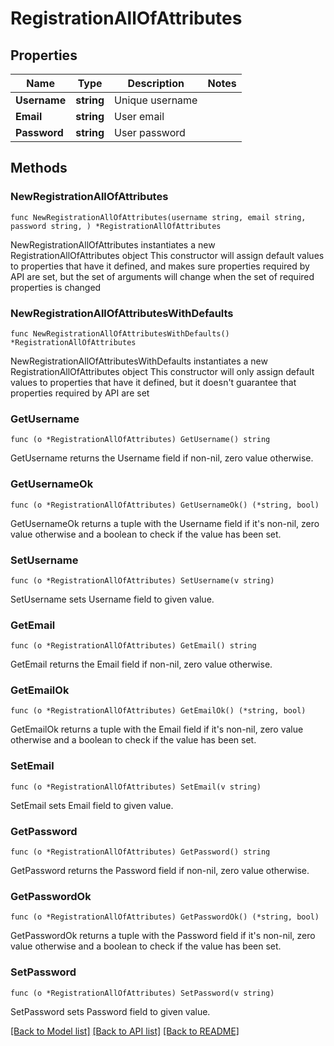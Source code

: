 # RegistrationAllOfAttributes

## Properties

Name | Type | Description | Notes
------------ | ------------- | ------------- | -------------
**Username** | **string** | Unique username | 
**Email** | **string** | User email | 
**Password** | **string** | User password | 

## Methods

### NewRegistrationAllOfAttributes

`func NewRegistrationAllOfAttributes(username string, email string, password string, ) *RegistrationAllOfAttributes`

NewRegistrationAllOfAttributes instantiates a new RegistrationAllOfAttributes object
This constructor will assign default values to properties that have it defined,
and makes sure properties required by API are set, but the set of arguments
will change when the set of required properties is changed

### NewRegistrationAllOfAttributesWithDefaults

`func NewRegistrationAllOfAttributesWithDefaults() *RegistrationAllOfAttributes`

NewRegistrationAllOfAttributesWithDefaults instantiates a new RegistrationAllOfAttributes object
This constructor will only assign default values to properties that have it defined,
but it doesn't guarantee that properties required by API are set

### GetUsername

`func (o *RegistrationAllOfAttributes) GetUsername() string`

GetUsername returns the Username field if non-nil, zero value otherwise.

### GetUsernameOk

`func (o *RegistrationAllOfAttributes) GetUsernameOk() (*string, bool)`

GetUsernameOk returns a tuple with the Username field if it's non-nil, zero value otherwise
and a boolean to check if the value has been set.

### SetUsername

`func (o *RegistrationAllOfAttributes) SetUsername(v string)`

SetUsername sets Username field to given value.


### GetEmail

`func (o *RegistrationAllOfAttributes) GetEmail() string`

GetEmail returns the Email field if non-nil, zero value otherwise.

### GetEmailOk

`func (o *RegistrationAllOfAttributes) GetEmailOk() (*string, bool)`

GetEmailOk returns a tuple with the Email field if it's non-nil, zero value otherwise
and a boolean to check if the value has been set.

### SetEmail

`func (o *RegistrationAllOfAttributes) SetEmail(v string)`

SetEmail sets Email field to given value.


### GetPassword

`func (o *RegistrationAllOfAttributes) GetPassword() string`

GetPassword returns the Password field if non-nil, zero value otherwise.

### GetPasswordOk

`func (o *RegistrationAllOfAttributes) GetPasswordOk() (*string, bool)`

GetPasswordOk returns a tuple with the Password field if it's non-nil, zero value otherwise
and a boolean to check if the value has been set.

### SetPassword

`func (o *RegistrationAllOfAttributes) SetPassword(v string)`

SetPassword sets Password field to given value.



[[Back to Model list]](../README.md#documentation-for-models) [[Back to API list]](../README.md#documentation-for-api-endpoints) [[Back to README]](../README.md)


